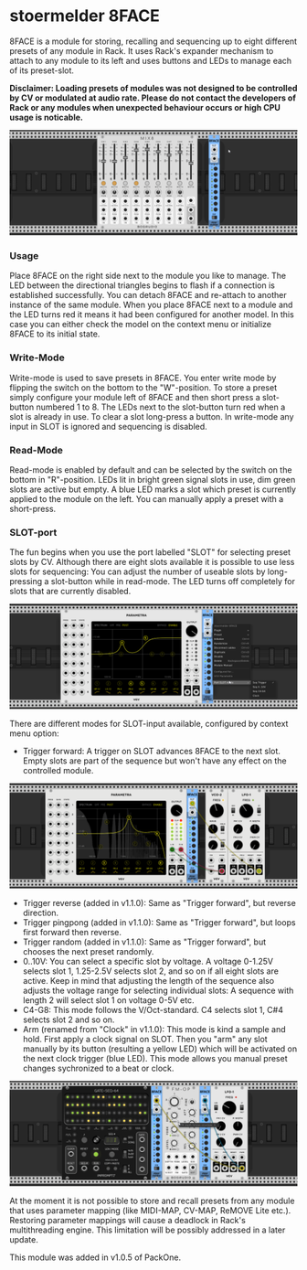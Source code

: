 # stoermelder 8FACE

8FACE is a module for storing, recalling and sequencing up to eight different presets of any module in Rack. It uses Rack's expander mechanism to attach to any module to its left and uses buttons and LEDs to manage each of its preset-slot.

**Disclaimer: Loading presets of modules was not designed to be controlled by CV or modulated at audio rate. Please do not contact the developers of Rack or any modules when unexpected behaviour occurs or high CPU usage is noticable.**

![8FACE Intro](./EightFace-intro.gif)

### Usage

Place 8FACE on the right side next to the module you like to manage. The LED between the directional triangles begins to flash if a connection is established successfully. You can detach 8FACE and re-attach to another instance of the same module. When you place 8FACE next to a module and the LED turns red it means it had been configured for another model. In this case you can either check the model on the context menu or initialize 8FACE to its initial state.

### Write-Mode

Write-mode is used to save presets in 8FACE. You enter write mode by flipping the switch on the bottom to the "W"-position. To store a preset simply configure your module left of 8FACE and then short press a slot-button numbered 1 to 8. The LEDs next to the slot-button turn red when a slot is already in use. To clear a slot long-press a button. In write-mode any input in SLOT is ignored and sequencing is disabled.

### Read-Mode

Read-mode is enabled by default and can be selected by the switch on the bottom in "R"-position. LEDs lit in bright green signal slots in use, dim green slots are active but empty. A blue LED marks a slot which preset is currently applied to the module on the left. You can manually apply a preset with a short-press.

### SLOT-port

The fun begins when you use the port labelled "SLOT" for selecting preset slots by CV. Although there are eight slots available it is possible to use less slots for sequencing: You can adjust the number of useable slots by long-pressing a slot-button while in read-mode. The LED turns off completely for slots that are currently disabled.

![8FACE sequencing](./EightFace-context.png)

There are different modes for SLOT-input available, configured by context menu option:

- Trigger forward:
A trigger on SLOT advances 8FACE to the next slot. Empty slots are part of the sequence but won't have any effect on the controlled module.

![8FACE sequencing](./EightFace-trig.gif)

- Trigger reverse (added in v1.1.0):
Same as "Trigger forward", but reverse direction.
- Trigger pingpong (added in v1.1.0):
Same as "Trigger forward", but loops first forward then reverse.
- Trigger random (added in v1.1.0):
Same as "Trigger forward", but chooses the next preset randomly.
- 0..10V:
You can select a specific slot by voltage. A voltage 0-1.25V selects slot 1, 1.25-2.5V selects slot 2, and so on if all eight slots are active. Keep in mind that adjusting the length of the sequence also adjusts the voltage range for selecting individual slots: A sequence with length 2 will select slot 1 on voltage 0-5V etc.
- C4-G8: 
This mode follows the V/Oct-standard. C4 selects slot 1, C#4 selects slot 2 and so on.
- Arm (renamed from "Clock" in v1.1.0):
This mode is kind a sample and hold. First apply a clock signal on SLOT. Then you "arm" any slot manually by its button (resulting a yellow LED) which will be activated on the next clock trigger (blue LED). This mode allows you manual preset changes sychronized to a beat or clock.

![8FACE clock mode](./EightFace-clock.gif)

At the moment it is not possible to store and recall presets from any module that uses parameter mapping (like MIDI-MAP, CV-MAP, ReMOVE Lite etc.). Restoring parameter mappings will cause a deadlock in Rack's multithreading engine. This limitation will be possibly addressed in a later update.

This module was added in v1.0.5 of PackOne.